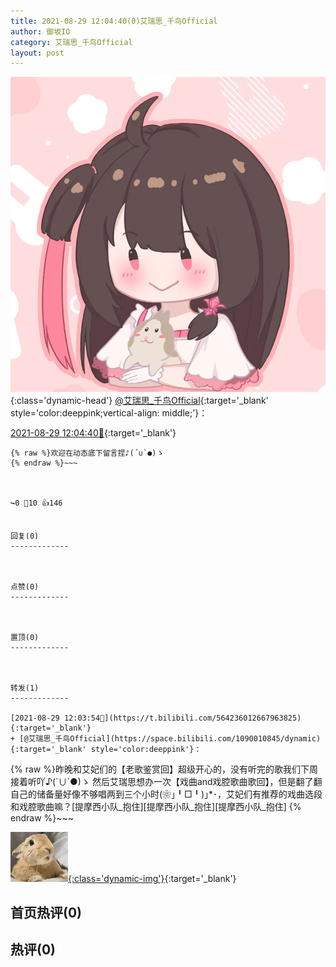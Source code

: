```yaml
---
title: 2021-08-29 12:04:40(0)艾瑞思_千鸟Official
author: 御坂IO
category: 艾瑞思_千鸟Official
layout: post
---
```


![img](/images/7e08840c56f251de28bdf766b647bd5fe9a5d50a.jpg){:class='dynamic-head'}
[@艾瑞思_千鸟Official](https://space.bilibili.com/1090010845/dynamic){:target='_blank' style='color:deeppink;vertical-align: middle;'}：

[2021-08-29 12:04:40🔗](https://t.bilibili.com/564236210232267058){:target='_blank'}

~~~
{% raw %}欢迎在动态底下留言捏♪(´∪`●)ゝ
{% endraw %}~~~



↪️0 💬10 👍146


回复(0)
-------------



点赞(0)
-------------



置顶(0)
-------------



转发(1)
-------------

[2021-08-29 12:03:54🔗](https://t.bilibili.com/564236012667963825){:target='_blank'}
+ [@艾瑞思_千鸟Official](https://space.bilibili.com/1090010845/dynamic){:target='_blank' style='color:deeppink'}：
~~~
{% raw %}昨晚和艾妃们的【老歌鉴赏回】超级开心的，没有听完的歌我们下周接着听吖♪(´∪`●)ゝ
   然后艾瑞思想办一次【戏曲and戏腔歌曲歌回】，但是翻了翻自己的储备量好像不够唱两到三个小时(❀｣╹□╹)｣*･，艾妃们有推荐的戏曲选段和戏腔歌曲嘛？[提摩西小队_抱住][提摩西小队_抱住][提摩西小队_抱住]
{% endraw %}~~~


[![img](/images/8e863232ff9e817ed9bc48da088e38b5a5329689.gif){:class='dynamic-img'}](/images/8e863232ff9e817ed9bc48da088e38b5a5329689.gif){:target='_blank'}




首页热评(0)
-------------



热评(0)
-------------



